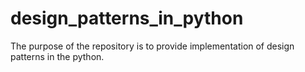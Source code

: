 # design_patterns_in_python
The purpose of the repository is to provide implementation of design patterns in the python.
